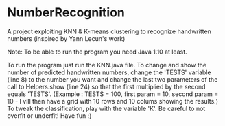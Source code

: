 # NumberRecognition
A project exploiting KNN &amp; K-means clustering to recognize handwritten numbers (inspired by Yann Lecun's work)

Note: To be able to run the program you need Java 1.10 at least.

To run the program just run the KNN.java file.
To change and show the number of predicted handwritten numbers, change the 'TESTS' variable (line 8) to the number you want and
change the last two parameters of the call to Helpers.show (line 24) so that the first multiplied by the second equals 'TESTS'.
(Example : TESTS = 100, first param = 10, second param = 10 - I vill then have a grid with 10 rows and 10 colums showing the results.)
To tweak the classification, play with the variable 'K'. Be careful to not overfit or underfit! Have fun :)

